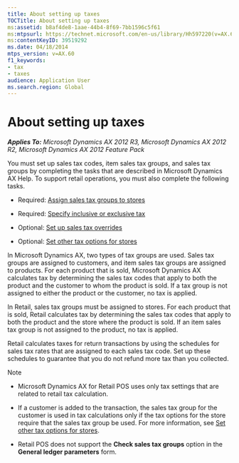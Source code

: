 ```yaml
---
title: About setting up taxes
TOCTitle: About setting up taxes
ms:assetid: b8af4de8-1aae-44b4-8f69-7bb1596c5f61
ms:mtpsurl: https://technet.microsoft.com/en-us/library/Hh597220(v=AX.60)
ms:contentKeyID: 39519292
ms.date: 04/18/2014
mtps_version: v=AX.60
f1_keywords:
- tax
- taxes
audience: Application User
ms.search.region: Global
---
```


# About setting up taxes 


_**Applies To:** Microsoft Dynamics AX 2012 R3, Microsoft Dynamics AX 2012 R2, Microsoft Dynamics AX 2012 Feature Pack_

You must set up sales tax codes, item sales tax groups, and sales tax groups by completing the tasks that are described in Microsoft Dynamics AX Help. To support retail operations, you must also complete the following tasks.

  - Required: [Assign sales tax groups to stores](assign-sales-tax-groups-to-stores.md)

  - Required: [Specify inclusive or exclusive tax](specify-inclusive-or-exclusive-tax.md)

  - Optional: [Set up sales tax overrides](set-up-sales-tax-overrides.md)

  - Optional: [Set other tax options for stores](set-other-tax-options-for-stores.md)

In Microsoft Dynamics AX, two types of tax groups are used. Sales tax groups are assigned to customers, and item sales tax groups are assigned to products. For each product that is sold, Microsoft Dynamics AX calculates tax by determining the sales tax codes that apply to both the product and the customer to whom the product is sold. If a tax group is not assigned to either the product or the customer, no tax is applied.

In Retail, sales tax groups must be assigned to stores. For each product that is sold, Retail calculates tax by determining the sales tax codes that apply to both the product and the store where the product is sold. If an item sales tax group is not assigned to the product, no tax is applied.

Retail calculates taxes for return transactions by using the schedules for sales tax rates that are assigned to each sales tax code. Set up these schedules to guarantee that you do not refund more tax than you collected.


> [!NOTE]
> <UL>
> <LI>
> <P>Microsoft Dynamics AX for Retail POS uses only tax settings that are related to retail tax calculation.</P>
> <LI>
> <P>If a customer is added to the transaction, the sales tax group for the customer is used in tax calculations only if the tax options for the store require that the sales tax group be used. For more information, see <A href="set-other-tax-options-for-stores.md">Set other tax options for stores</A>.</P>
> <LI>
> <P>Retail POS does not support the <STRONG>Check sales tax groups</STRONG> option in the <STRONG>General ledger parameters</STRONG> form.</P></LI></UL>


  


